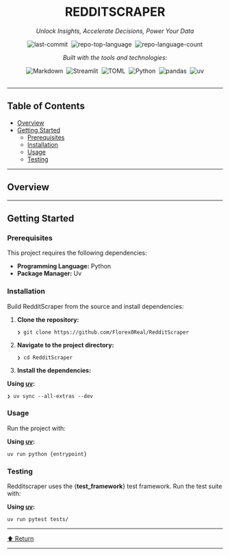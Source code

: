 <div id="top" class="">

<div align="center" class="text-center">
<h1>REDDITSCRAPER</h1>
<p><em>Unlock Insights, Accelerate Decisions, Power Your Data</em></p>

<img alt="last-commit" src="https://img.shields.io/github/last-commit/Florex0Real/RedditScraper?style=flat&amp;logo=git&amp;logoColor=white&amp;color=0080ff" class="inline-block mx-1" style="margin: 0px 2px;">
<img alt="repo-top-language" src="https://img.shields.io/github/languages/top/Florex0Real/RedditScraper?style=flat&amp;color=0080ff" class="inline-block mx-1" style="margin: 0px 2px;">
<img alt="repo-language-count" src="https://img.shields.io/github/languages/count/Florex0Real/RedditScraper?style=flat&amp;color=0080ff" class="inline-block mx-1" style="margin: 0px 2px;">
<p><em>Built with the tools and technologies:</em></p>
<img alt="Markdown" src="https://img.shields.io/badge/Markdown-000000.svg?style=flat&amp;logo=Markdown&amp;logoColor=white" class="inline-block mx-1" style="margin: 0px 2px;">
<img alt="Streamlit" src="https://img.shields.io/badge/Streamlit-FF4B4B.svg?style=flat&amp;logo=Streamlit&amp;logoColor=white" class="inline-block mx-1" style="margin: 0px 2px;">
<img alt="TOML" src="https://img.shields.io/badge/TOML-9C4121.svg?style=flat&amp;logo=TOML&amp;logoColor=white" class="inline-block mx-1" style="margin: 0px 2px;">
<img alt="Python" src="https://img.shields.io/badge/Python-3776AB.svg?style=flat&amp;logo=Python&amp;logoColor=white" class="inline-block mx-1" style="margin: 0px 2px;">
<img alt="pandas" src="https://img.shields.io/badge/pandas-150458.svg?style=flat&amp;logo=pandas&amp;logoColor=white" class="inline-block mx-1" style="margin: 0px 2px;">
<img alt="uv" src="https://img.shields.io/badge/uv-DE5FE9.svg?style=flat&amp;logo=uv&amp;logoColor=white" class="inline-block mx-1" style="margin: 0px 2px;">
</div>
<br>
<hr>
<h2>Table of Contents</h2>
<ul class="list-disc pl-4 my-0">
<li class="my-0"><a href="#overview">Overview</a></li>
<li class="my-0"><a href="#getting-started">Getting Started</a>
<ul class="list-disc pl-4 my-0">
<li class="my-0"><a href="#prerequisites">Prerequisites</a></li>
<li class="my-0"><a href="#installation">Installation</a></li>
<li class="my-0"><a href="#usage">Usage</a></li>
<li class="my-0"><a href="#testing">Testing</a></li>
</ul>
</li>
</ul>
<hr>
<h2>Overview</h2>
<hr>
<h2>Getting Started</h2>
<h3>Prerequisites</h3>
<p>This project requires the following dependencies:</p>
<ul class="list-disc pl-4 my-0">
<li class="my-0"><strong>Programming Language:</strong> Python</li>
<li class="my-0"><strong>Package Manager:</strong> Uv</li>
</ul>
<h3>Installation</h3>
<p>Build RedditScraper from the source and install dependencies:</p>
<ol>
<li class="my-0">
<p><strong>Clone the repository:</strong></p>
<pre><code class="language-sh">❯ git clone https://github.com/Florex0Real/RedditScraper
</code></pre>
</li>
<li class="my-0">
<p><strong>Navigate to the project directory:</strong></p>
<pre><code class="language-sh">❯ cd RedditScraper
</code></pre>
</li>
<li class="my-0">
<p><strong>Install the dependencies:</strong></p>
</li>
</ol>
<p><strong>Using <a href="https://docs.astral.sh/uv/">uv</a>:</strong></p>
<pre><code class="language-sh">❯ uv sync --all-extras --dev
</code></pre>
<h3>Usage</h3>
<p>Run the project with:</p>
<p><strong>Using <a href="https://docs.astral.sh/uv/">uv</a>:</strong></p>
<pre><code class="language-sh">uv run python {entrypoint}
</code></pre>
<h3>Testing</h3>
<p>Redditscraper uses the {<strong>test_framework</strong>} test framework. Run the test suite with:</p>
<p><strong>Using <a href="https://docs.astral.sh/uv/">uv</a>:</strong></p>
<pre><code class="language-sh">uv run pytest tests/
</code></pre>
<hr>
<div align="left" class=""><a href="#top">⬆ Return</a></div>
<hr></div>
